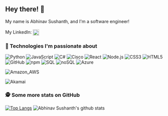 ## Hey there! 👋

My name is Abhinav Sushanth, and I'm a software engineer!
<br/><br/>
My LinkedIn:
<a href="https://www.linkedin.com/in/abhinav-sushanth/" target="blank"><img align="center" src="https://cdn.jsdelivr.net/npm/simple-icons@3.0.1/icons/linkedin.svg" alt="abhinavsushanth" height="20" width="20" /></a>

### 🔧 Technologies I'm passionate about

<!-- use https://simpleicons.org/ to find icons and colors -->
![Python](https://img.shields.io/badge/Code-Python-informational?style=flat&logo=python&logoColor=white&labelColor=121212&color=2C8EBB)
![JavaScript](https://img.shields.io/badge/Code-JavaScript-informational?style=flat&logo=javascript&logoColor=white&labelColor=121212&color=F7DF1E)
![C#](https://img.shields.io/badge/Code-C%23-informational?style=flat&logo=c#&logoColor=white&labelColor=121212&color=FF6C37)
![Cisco](https://img.shields.io/badge/OS-Cisco-informational?style=flat&logo=cisco&logoColor=white&labelColor=121212&color=FFA500)
![React](https://img.shields.io/badge/Code-React-informational?style=flat&logo=react&logoColor=white&labelColor=121212&color=61DAFB)
![Node.js](https://img.shields.io/badge/Code-Node.js-informational?style=flat&logo=node.js&logoColor=white&labelColor=121212&color=339933)
![CSS3](https://img.shields.io/badge/Code-CSS3-informational?style=flat&logo=css3&logoColor=white&labelColor=121212&color=1572B6)
![HTML5](https://img.shields.io/badge/Code-HTML5-informational?style=flat&logo=html5&logoColor=white&labelColor=121212&color=E34F26)
![GitHub](https://img.shields.io/badge/Tool-GitHub-informational?style=flat&logo=github&logoColor=white&labelColor=121212&color=181717)
![npm](https://img.shields.io/badge/Tool-npm-informational?style=flat&logo=npm&logoColor=white&labelColor=121212&color=CB3837)
![SQL](https://img.shields.io/badge/Databases-SQL-informational?style=flat&logo=microsoft-sql&logoColor=white&labelColor=121212&color=F9DC3E)
![noSQL](https://img.shields.io/badge/Database-noSQL-informational?style=flat&logo=nosql&logoColor=white&labelColor=121212&color=F7B500)
![Azure](https://img.shields.io/badge/Cloud-Azure-informational?style=flat&logo=microsoft-azure&logoColor=white&labelColor=121212&color=4285F4)



![Amazon_AWS](https://img.shields.io/badge/Cloud-Amazon_AWS-informational?style=flat&logo=amazon-aws&logoColor=white&labelColor=121212&color=232F3E)

![Akamai](https://img.shields.io/badge/CDN-Akamai-informational?style=flat&logo=akamai&logoColor=white&labelColor=121212&color=1293D8)

### 🕵️‍ Some more stats on GitHub
[![Top Langs](https://github-readme-stats.vercel.app/api/top-langs/?username=abhinavsushanth&theme=dark&bg_color=121212)](https://github.com/abhinavsushanth/github-readme-stats)
![Abhinav Sushanth's github stats](https://github-readme-stats.vercel.app/api?username=abhinavsushanth&show_icons=true&theme=dark&bg_color=121212&icon_color=F78C6C)
<!--
**abhinavsushanth/abhinavsushanth** is a ✨ _special_ ✨ repository because its `README.md` (this file) appears on your GitHub profile.

Here are some ideas to get you started:

- 🔭 I’m currently working on ...
- 🌱 I’m currently learning ...
- 👯 I’m looking to collaborate on ...
- 🤔 I’m looking for help with ...
- 💬 Ask me about ...
- 📫 How to reach me: ...
- 😄 Pronouns: ...
- ⚡ Fun fact: ...
-->
